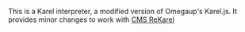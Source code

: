 This is a Karel interpreter, a modified version of Omegaup's Karel.js. It provides minor changes to work with [CMS ReKarel](https://github.com/kishtarn555/cms_rekarel)
